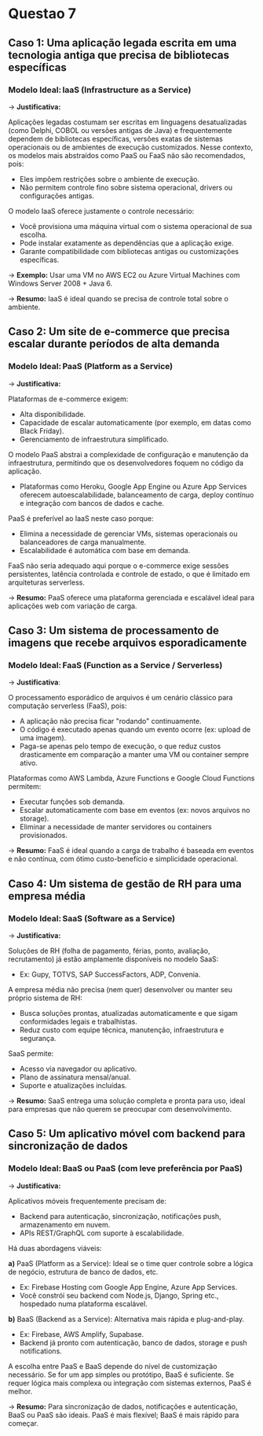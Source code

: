 # Questao 7

## Caso 1: Uma aplicação legada escrita em uma tecnologia antiga que precisa de bibliotecas específicas
### Modelo Ideal: IaaS (Infrastructure as a Service)

→ **Justificativa:**

Aplicações legadas costumam ser escritas em linguagens desatualizadas (como Delphi, COBOL ou versões antigas de Java) e frequentemente dependem de bibliotecas específicas, versões exatas de sistemas operacionais ou de ambientes de execução customizados.
Nesse contexto, os modelos mais abstraídos como PaaS ou FaaS não são recomendados, pois:

* Eles impõem restrições sobre o ambiente de execução.
* Não permitem controle fino sobre sistema operacional, drivers ou configurações antigas.

O modelo IaaS oferece justamente o controle necessário:

* Você provisiona uma máquina virtual com o sistema operacional de sua escolha.
* Pode instalar exatamente as dependências que a aplicação exige.
* Garante compatibilidade com bibliotecas antigas ou customizações específicas.

→ **Exemplo:** Usar uma VM no AWS EC2 ou Azure Virtual Machines com Windows Server 2008 + Java 6.

→ **Resumo:** IaaS é ideal quando se precisa de controle total sobre o ambiente.

## Caso 2: Um site de e-commerce que precisa escalar durante períodos de alta demanda
### Modelo Ideal: PaaS (Platform as a Service)

→ **Justificativa:**

Plataformas de e-commerce exigem:

* Alta disponibilidade.
* Capacidade de escalar automaticamente (por exemplo, em datas como Black Friday).
* Gerenciamento de infraestrutura simplificado.

O modelo PaaS abstrai a complexidade de configuração e manutenção da infraestrutura, permitindo que os desenvolvedores foquem no código da aplicação.

* Plataformas como Heroku, Google App Engine ou Azure App Services oferecem autoescalabilidade, balanceamento de carga, deploy contínuo e integração com bancos de dados e cache.

PaaS é preferível ao IaaS neste caso porque:

* Elimina a necessidade de gerenciar VMs, sistemas operacionais ou balanceadores de carga manualmente.
* Escalabilidade é automática com base em demanda.

FaaS não seria adequado aqui porque o e-commerce exige sessões persistentes, latência controlada e controle de estado, o que é limitado em arquiteturas serverless.

→ **Resumo:** PaaS oferece uma plataforma gerenciada e escalável ideal para aplicações web com variação de carga.

## Caso 3: Um sistema de processamento de imagens que recebe arquivos esporadicamente
### Modelo Ideal: FaaS (Function as a Service / Serverless)

→ **Justificativa**:

O processamento esporádico de arquivos é um cenário clássico para computação serverless (FaaS), pois:

* A aplicação não precisa ficar "rodando" continuamente.
* O código é executado apenas quando um evento ocorre (ex: upload de uma imagem).
* Paga-se apenas pelo tempo de execução, o que reduz custos drasticamente em comparação a manter uma VM ou container sempre ativo.

Plataformas como AWS Lambda, Azure Functions e Google Cloud Functions permitem:

* Executar funções sob demanda.
* Escalar automaticamente com base em eventos (ex: novos arquivos no storage).
* Eliminar a necessidade de manter servidores ou containers provisionados.

→ **Resumo:** FaaS é ideal quando a carga de trabalho é baseada em eventos e não contínua, com ótimo custo-benefício e simplicidade operacional.

## Caso 4: Um sistema de gestão de RH para uma empresa média
### Modelo Ideal: SaaS (Software as a Service)

→ **Justificativa:**

Soluções de RH (folha de pagamento, férias, ponto, avaliação, recrutamento) já estão amplamente disponíveis no modelo SaaS:

* Ex: Gupy, TOTVS, SAP SuccessFactors, ADP, Convenia.

A empresa média não precisa (nem quer) desenvolver ou manter seu próprio sistema de RH:

* Busca soluções prontas, atualizadas automaticamente e que sigam conformidades legais e trabalhistas.
* Reduz custo com equipe técnica, manutenção, infraestrutura e segurança.

SaaS permite:

* Acesso via navegador ou aplicativo.
* Plano de assinatura mensal/anual.
* Suporte e atualizações incluídas.

→ **Resumo:** SaaS entrega uma solução completa e pronta para uso, ideal para empresas que não querem se preocupar com desenvolvimento.

## Caso 5: Um aplicativo móvel com backend para sincronização de dados
### Modelo Ideal: BaaS ou PaaS (com leve preferência por PaaS)

→ **Justificativa:**

Aplicativos móveis frequentemente precisam de:

* Backend para autenticação, sincronização, notificações push, armazenamento em nuvem.
* APIs REST/GraphQL com suporte à escalabilidade.

Há duas abordagens viáveis:

**a)** PaaS (Platform as a Service):
Ideal se o time quer controle sobre a lógica de negócio, estrutura de banco de dados, etc.

* Ex: Firebase Hosting com Google App Engine, Azure App Services.
* Você constrói seu backend com Node.js, Django, Spring etc., hospedado numa plataforma escalável.

**b)** BaaS (Backend as a Service):
Alternativa mais rápida e plug-and-play.

* Ex: Firebase, AWS Amplify, Supabase.
* Backend já pronto com autenticação, banco de dados, storage e push notifications.

A escolha entre PaaS e BaaS depende do nível de customização necessário. Se for um app simples ou protótipo, BaaS é suficiente. Se requer lógica mais complexa ou integração com sistemas externos, PaaS é melhor.

→ **Resumo:**
Para sincronização de dados, notificações e autenticação, BaaS ou PaaS são ideais.
PaaS é mais flexível; BaaS é mais rápido para começar.


